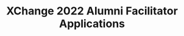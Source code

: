 ---
title: XChange 2022 Alumni Facilitator Applications
redirect_to: https://docs.google.com/forms/d/e/1FAIpQLSfUG4ZZgtaG8vtTqM2ZFBHZeZZMtwA1CQkiiDkxTcJxA8OTdQ/viewform?usp=sf_link
redirect_from: 
  - /XChange2022AlumniFaciApps
  - /xchange2022alumnifaciapps
---